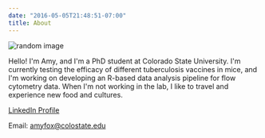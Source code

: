 ```yaml
---
date: "2016-05-05T21:48:51-07:00"
title: About
---
```


![random image](/Amy.png)

Hello! I'm Amy, and I'm a PhD student at Colorado State University. I'm currently testing the efficacy of different tuberculosis vaccines in mice, and I'm working on developing an R-based data analysis pipeline for flow cytometry data. When I'm not working in the lab, I like to travel and experience new food and cultures.


[LinkedIn Profile](https://www.linkedin.com/in/amy-fox-6017a8ba/)

Email: amyfox@colostate.edu
